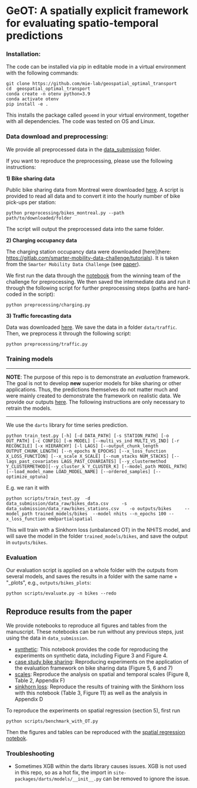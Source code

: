 # GeOT: A spatially explicit framework for evaluating spatio-temporal predictions


### Installation:

The code can be installed via pip in editable mode in a virtual environment with the following commands:

```
git clone https://github.com/mie-lab/geospatial_optimal_transport
cd  geospatial_optimal_transport
conda create -n otenv python=3.9
conda activate otenv
pip install -e .
```
This installs the package called `geoemd` in your virtual environment, together with all dependencies. The code was tested on OS and Linux. 

### Data download and preprocessing:

We provide all preprocessed data in the [data_submission](data_submission/) folder. 

If you want to reproduce the preprocessing, please use the following instructions:

**1) Bike sharing data**

Public bike sharing data from Montreal were downloaded [here](https://www.kaggle.com/datasets/aubertsigouin/biximtl). A script is provided to read all data and to convert it into the hourly number of bike pick-ups per station:

```
python preprocessing/bikes_montreal.py --path path/to/downloaded/folder
```

The script will output the preprocessed data into the same folder.

**2) Charging occupancy data**

The charging station occupancy data were downloaded [here](here: https://gitlab.com/smarter-mobility-data-challenge/tutorials). It is taken from the `Smarter Mobility Data Challenge` (see [paper](https://arxiv.org/abs/2306.06142v1)). 

We first run the data through the [notebook]( https://github.com/arthur-75/Smarter-Mobility-Data-Challenge/blob/main/notebook/cleaning.ipynb) from the winning team of the challenge for preprocessing. We then saved the intermediate data and run it through the following script for further preprocessing steps (paths are hard-coded in the script):
```
python preprocessing/charging.py
```

**3) Traffic forecasting data**

Data was downloaded [here](https://github.com/MengzhangLI/STFGNN/tree/master/data/PEMS08). We save the data in a folder `data/traffic`. Then, we preprocess it through the following script:
```
python preprocessing/traffic.py
```

### Training models

-----------------
**NOTE**: The purpose of this repo is to demonstrate an *evaluation* framework. The goal is not to develop **new** superior models for bike sharing or other applications. Thus, the predictions themselves do not matter much and were mainly created to demonstrate the framework on realistic data. We provide our outputs [here](data_submission/predictions/). The following instructions are only necessary to retrain the models.

-----------------

We use the `darts` library for time series prediction.

```
python train_test.py [-h] [-d DATA_PATH] [-s STATION_PATH] [-o OUT_PATH] [-c CONFIG] [-m MODEL] [--multi_vs_ind MULTI_VS_IND] [-r RECONCILE] [-x HIERARCHY] [-l LAGS] [--output_chunk_length OUTPUT_CHUNK_LENGTH] [--n_epochs N_EPOCHS] [--x_loss_function X_LOSS_FUNCTION] [--x_scale X_SCALE] [--num_stacks NUM_STACKS] [--lags_past_covariates LAGS_PAST_COVARIATES] [--y_clustermethod Y_CLUSTERMETHOD][--y_cluster_k Y_CLUSTER_K] [--model_path MODEL_PATH] [--load_model_name LOAD_MODEL_NAME] [--ordered_samples] [--optimize_optuna]
```

E.g. we ran it with 

```
python scripts/train_test.py  -d data_submission/data_raw/bikes_data.csv     -s data_submission/data_raw/bikes_stations.csv    -o outputs/bikes     --model_path trained_models/bikes  --model nhits --n_epochs 100 --x_loss_function emdpartialspatial
```
This will train with a Sinkhorn loss (unbalanced OT) in the NHiTS model, and will save the model in the folder `trained_models/bikes`, and save the output in `outputs/bikes`.

### Evaluation

Our evaluation script is applied on a whole folder with the outputs from several models, and saves the results in a folder with the same name + "_plots", e.g., `outputs/bikes_plots`:

```
python scripts/evaluate.py -n bikes --redo 
```

## Reproduce results from the paper

We provide notebooks to reproduce all figures and tables from the manuscript. These notebooks can be run without any previous steps, just using the data in `data_submission`.

* [synthetic](notebooks/synthetic_example.ipynb): This notebook provides the code for reproducing the experiments on synthetic data, including Figure 3 and Figure 4.
* [case study bike sharing](notebooks/bike_sharing_case_study.ipynb): Reproducing experiments on the application of the evaluation framework on bike sharing data (Figure 5, 6 and 7)
* [scales](notebooks/scales.ipynb): Reproduce the analysis on spatial and temporal scales (Figure 8, Table 2, Appendix F)
* [sinkhorn loss](notebooks/sinkhorn_loss.ipynb): Reproduce the results of training with the Sinkhorn loss with this notebook (Table 3, Figure 11) as well as the analysis in Appendix D

To reproduce the experiments on spatial regression (section 5), first run
```
python scripts/benchmark_with_OT.py
```
Then the figures and tables can be reproduced with the [spatial regression notebok](notebooks/spatial_regression.ipynb).

### Troubleshooting

* Sometimes XGB within the darts library causes issues. XGB is not used in this repo, so as a hot fix, the import in `site-packages/darts/models/__init__.py` can be removed to ignore the issue.
